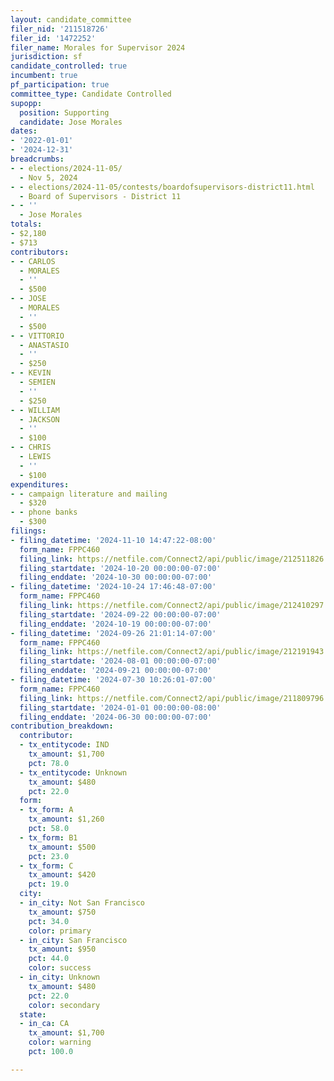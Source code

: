 ```yaml
---
layout: candidate_committee
filer_nid: '211518726'
filer_id: '1472252'
filer_name: Morales for Supervisor 2024
jurisdiction: sf
candidate_controlled: true
incumbent: true
pf_participation: true
committee_type: Candidate Controlled
supopp:
  position: Supporting
  candidate: Jose Morales
dates:
- '2022-01-01'
- '2024-12-31'
breadcrumbs:
- - elections/2024-11-05/
  - Nov 5, 2024
- - elections/2024-11-05/contests/boardofsupervisors-district11.html
  - Board of Supervisors - District 11
- - ''
  - Jose Morales
totals:
- $2,180
- $713
contributors:
- - CARLOS
  - MORALES
  - ''
  - $500
- - JOSE
  - MORALES
  - ''
  - $500
- - VITTORIO
  - ANASTASIO
  - ''
  - $250
- - KEVIN
  - SEMIEN
  - ''
  - $250
- - WILLIAM
  - JACKSON
  - ''
  - $100
- - CHRIS
  - LEWIS
  - ''
  - $100
expenditures:
- - campaign literature and mailing
  - $320
- - phone banks
  - $300
filings:
- filing_datetime: '2024-11-10 14:47:22-08:00'
  form_name: FPPC460
  filing_link: https://netfile.com/Connect2/api/public/image/212511826
  filing_startdate: '2024-10-20 00:00:00-07:00'
  filing_enddate: '2024-10-30 00:00:00-07:00'
- filing_datetime: '2024-10-24 17:46:48-07:00'
  form_name: FPPC460
  filing_link: https://netfile.com/Connect2/api/public/image/212410297
  filing_startdate: '2024-09-22 00:00:00-07:00'
  filing_enddate: '2024-10-19 00:00:00-07:00'
- filing_datetime: '2024-09-26 21:01:14-07:00'
  form_name: FPPC460
  filing_link: https://netfile.com/Connect2/api/public/image/212191943
  filing_startdate: '2024-08-01 00:00:00-07:00'
  filing_enddate: '2024-09-21 00:00:00-07:00'
- filing_datetime: '2024-07-30 10:26:01-07:00'
  form_name: FPPC460
  filing_link: https://netfile.com/Connect2/api/public/image/211809796
  filing_startdate: '2024-01-01 00:00:00-08:00'
  filing_enddate: '2024-06-30 00:00:00-07:00'
contribution_breakdown:
  contributor:
  - tx_entitycode: IND
    tx_amount: $1,700
    pct: 78.0
  - tx_entitycode: Unknown
    tx_amount: $480
    pct: 22.0
  form:
  - tx_form: A
    tx_amount: $1,260
    pct: 58.0
  - tx_form: B1
    tx_amount: $500
    pct: 23.0
  - tx_form: C
    tx_amount: $420
    pct: 19.0
  city:
  - in_city: Not San Francisco
    tx_amount: $750
    pct: 34.0
    color: primary
  - in_city: San Francisco
    tx_amount: $950
    pct: 44.0
    color: success
  - in_city: Unknown
    tx_amount: $480
    pct: 22.0
    color: secondary
  state:
  - in_ca: CA
    tx_amount: $1,700
    color: warning
    pct: 100.0

---
```

